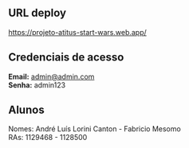 ## URL deploy
https://projeto-atitus-start-wars.web.app/

## Credenciais de acesso
**Email:** admin@admin.com <br/>
**Senha:** admin123

## Alunos
Nomes: André Luís Lorini Canton - Fabricio Mesomo<br />
RAs: 1129468 - 1128500

